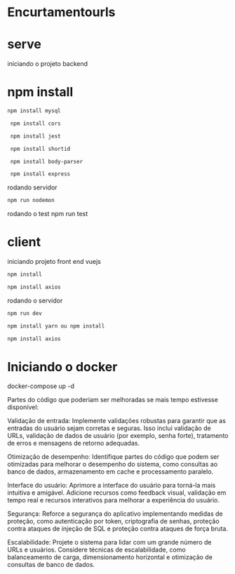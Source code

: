 # Encurtamentourls
# serve
iniciando o projeto backend
# npm install
```sh
npm install mysql
```
```sh 
 npm install cors
```
```sh 
 npm install jest
 ```
```sh 
 npm install shortid
```
```sh 
 npm install body-parser
```
```sh 
 npm install express
 ```
 
 rodando servidor 
 ```sh
 npm run nodemon
 ```
rodando o test npm run test

# client
iniciando projeto front end vuejs
 ```sh
npm install
 ```
  ```sh
npm install axios
 ```
 rodando o servidor
  ```sh
npm run dev
 ```
```sh
npm install yarn ou npm install
```

```sh
npm install axios
```
# Iniciando o docker 
docker-compose up -d

Partes do código que poderiam ser melhoradas se mais tempo estivesse disponível:

Validação de entrada: Implemente validações robustas para garantir que as entradas do usuário sejam corretas e seguras. Isso inclui validação de URLs, validação de dados de usuário (por exemplo, senha forte), tratamento de erros e mensagens de retorno adequadas.

Otimização de desempenho: Identifique partes do código que podem ser otimizadas para melhorar o desempenho do sistema, como consultas ao banco de dados, armazenamento em cache e processamento paralelo.

Interface do usuário: Aprimore a interface do usuário para torná-la mais intuitiva e amigável. Adicione recursos como feedback visual, validação em tempo real e recursos interativos para melhorar a experiência do usuário.

Segurança: Reforce a segurança do aplicativo implementando medidas de proteção, como autenticação por token, criptografia de senhas, proteção contra ataques de injeção de SQL e proteção contra ataques de força bruta.

Escalabilidade: Projete o sistema para lidar com um grande número de URLs e usuários. Considere técnicas de escalabilidade, como balanceamento de carga, dimensionamento horizontal e otimização de consultas de banco de dados.





